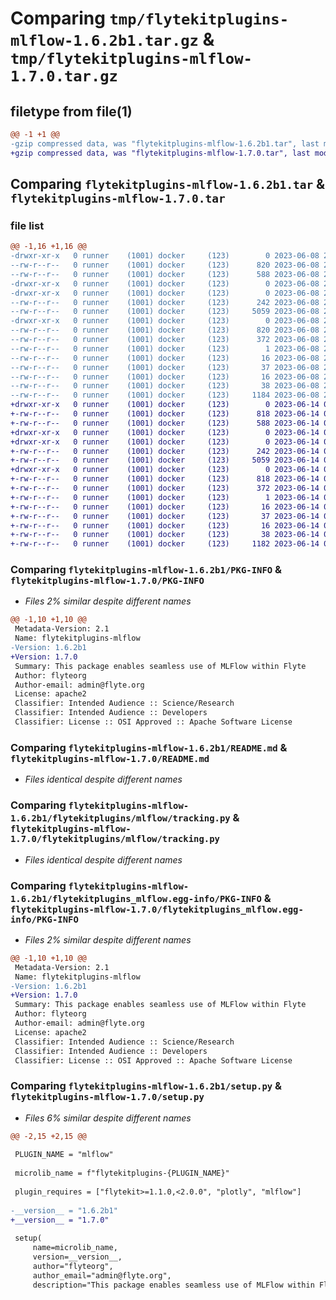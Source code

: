 # Comparing `tmp/flytekitplugins-mlflow-1.6.2b1.tar.gz` & `tmp/flytekitplugins-mlflow-1.7.0.tar.gz`

## filetype from file(1)

```diff
@@ -1 +1 @@
-gzip compressed data, was "flytekitplugins-mlflow-1.6.2b1.tar", last modified: Thu Jun  8 23:49:48 2023, max compression
+gzip compressed data, was "flytekitplugins-mlflow-1.7.0.tar", last modified: Wed Jun 14 04:33:31 2023, max compression
```

## Comparing `flytekitplugins-mlflow-1.6.2b1.tar` & `flytekitplugins-mlflow-1.7.0.tar`

### file list

```diff
@@ -1,16 +1,16 @@
-drwxr-xr-x   0 runner    (1001) docker     (123)        0 2023-06-08 23:49:48.627258 flytekitplugins-mlflow-1.6.2b1/
--rw-r--r--   0 runner    (1001) docker     (123)      820 2023-06-08 23:49:48.627258 flytekitplugins-mlflow-1.6.2b1/PKG-INFO
--rw-r--r--   0 runner    (1001) docker     (123)      588 2023-06-08 23:49:15.000000 flytekitplugins-mlflow-1.6.2b1/README.md
-drwxr-xr-x   0 runner    (1001) docker     (123)        0 2023-06-08 23:49:48.627258 flytekitplugins-mlflow-1.6.2b1/flytekitplugins/
-drwxr-xr-x   0 runner    (1001) docker     (123)        0 2023-06-08 23:49:48.627258 flytekitplugins-mlflow-1.6.2b1/flytekitplugins/mlflow/
--rw-r--r--   0 runner    (1001) docker     (123)      242 2023-06-08 23:49:15.000000 flytekitplugins-mlflow-1.6.2b1/flytekitplugins/mlflow/__init__.py
--rw-r--r--   0 runner    (1001) docker     (123)     5059 2023-06-08 23:49:15.000000 flytekitplugins-mlflow-1.6.2b1/flytekitplugins/mlflow/tracking.py
-drwxr-xr-x   0 runner    (1001) docker     (123)        0 2023-06-08 23:49:48.627258 flytekitplugins-mlflow-1.6.2b1/flytekitplugins_mlflow.egg-info/
--rw-r--r--   0 runner    (1001) docker     (123)      820 2023-06-08 23:49:48.000000 flytekitplugins-mlflow-1.6.2b1/flytekitplugins_mlflow.egg-info/PKG-INFO
--rw-r--r--   0 runner    (1001) docker     (123)      372 2023-06-08 23:49:48.000000 flytekitplugins-mlflow-1.6.2b1/flytekitplugins_mlflow.egg-info/SOURCES.txt
--rw-r--r--   0 runner    (1001) docker     (123)        1 2023-06-08 23:49:48.000000 flytekitplugins-mlflow-1.6.2b1/flytekitplugins_mlflow.egg-info/dependency_links.txt
--rw-r--r--   0 runner    (1001) docker     (123)       16 2023-06-08 23:49:48.000000 flytekitplugins-mlflow-1.6.2b1/flytekitplugins_mlflow.egg-info/namespace_packages.txt
--rw-r--r--   0 runner    (1001) docker     (123)       37 2023-06-08 23:49:48.000000 flytekitplugins-mlflow-1.6.2b1/flytekitplugins_mlflow.egg-info/requires.txt
--rw-r--r--   0 runner    (1001) docker     (123)       16 2023-06-08 23:49:48.000000 flytekitplugins-mlflow-1.6.2b1/flytekitplugins_mlflow.egg-info/top_level.txt
--rw-r--r--   0 runner    (1001) docker     (123)       38 2023-06-08 23:49:48.627258 flytekitplugins-mlflow-1.6.2b1/setup.cfg
--rw-r--r--   0 runner    (1001) docker     (123)     1184 2023-06-08 23:49:38.000000 flytekitplugins-mlflow-1.6.2b1/setup.py
+drwxr-xr-x   0 runner    (1001) docker     (123)        0 2023-06-14 04:33:31.969379 flytekitplugins-mlflow-1.7.0/
+-rw-r--r--   0 runner    (1001) docker     (123)      818 2023-06-14 04:33:31.969379 flytekitplugins-mlflow-1.7.0/PKG-INFO
+-rw-r--r--   0 runner    (1001) docker     (123)      588 2023-06-14 04:33:05.000000 flytekitplugins-mlflow-1.7.0/README.md
+drwxr-xr-x   0 runner    (1001) docker     (123)        0 2023-06-14 04:33:31.965379 flytekitplugins-mlflow-1.7.0/flytekitplugins/
+drwxr-xr-x   0 runner    (1001) docker     (123)        0 2023-06-14 04:33:31.965379 flytekitplugins-mlflow-1.7.0/flytekitplugins/mlflow/
+-rw-r--r--   0 runner    (1001) docker     (123)      242 2023-06-14 04:33:05.000000 flytekitplugins-mlflow-1.7.0/flytekitplugins/mlflow/__init__.py
+-rw-r--r--   0 runner    (1001) docker     (123)     5059 2023-06-14 04:33:05.000000 flytekitplugins-mlflow-1.7.0/flytekitplugins/mlflow/tracking.py
+drwxr-xr-x   0 runner    (1001) docker     (123)        0 2023-06-14 04:33:31.969379 flytekitplugins-mlflow-1.7.0/flytekitplugins_mlflow.egg-info/
+-rw-r--r--   0 runner    (1001) docker     (123)      818 2023-06-14 04:33:31.000000 flytekitplugins-mlflow-1.7.0/flytekitplugins_mlflow.egg-info/PKG-INFO
+-rw-r--r--   0 runner    (1001) docker     (123)      372 2023-06-14 04:33:31.000000 flytekitplugins-mlflow-1.7.0/flytekitplugins_mlflow.egg-info/SOURCES.txt
+-rw-r--r--   0 runner    (1001) docker     (123)        1 2023-06-14 04:33:31.000000 flytekitplugins-mlflow-1.7.0/flytekitplugins_mlflow.egg-info/dependency_links.txt
+-rw-r--r--   0 runner    (1001) docker     (123)       16 2023-06-14 04:33:31.000000 flytekitplugins-mlflow-1.7.0/flytekitplugins_mlflow.egg-info/namespace_packages.txt
+-rw-r--r--   0 runner    (1001) docker     (123)       37 2023-06-14 04:33:31.000000 flytekitplugins-mlflow-1.7.0/flytekitplugins_mlflow.egg-info/requires.txt
+-rw-r--r--   0 runner    (1001) docker     (123)       16 2023-06-14 04:33:31.000000 flytekitplugins-mlflow-1.7.0/flytekitplugins_mlflow.egg-info/top_level.txt
+-rw-r--r--   0 runner    (1001) docker     (123)       38 2023-06-14 04:33:31.969379 flytekitplugins-mlflow-1.7.0/setup.cfg
+-rw-r--r--   0 runner    (1001) docker     (123)     1182 2023-06-14 04:33:24.000000 flytekitplugins-mlflow-1.7.0/setup.py
```

### Comparing `flytekitplugins-mlflow-1.6.2b1/PKG-INFO` & `flytekitplugins-mlflow-1.7.0/PKG-INFO`

 * *Files 2% similar despite different names*

```diff
@@ -1,10 +1,10 @@
 Metadata-Version: 2.1
 Name: flytekitplugins-mlflow
-Version: 1.6.2b1
+Version: 1.7.0
 Summary: This package enables seamless use of MLFlow within Flyte
 Author: flyteorg
 Author-email: admin@flyte.org
 License: apache2
 Classifier: Intended Audience :: Science/Research
 Classifier: Intended Audience :: Developers
 Classifier: License :: OSI Approved :: Apache Software License
```

### Comparing `flytekitplugins-mlflow-1.6.2b1/README.md` & `flytekitplugins-mlflow-1.7.0/README.md`

 * *Files identical despite different names*

### Comparing `flytekitplugins-mlflow-1.6.2b1/flytekitplugins/mlflow/tracking.py` & `flytekitplugins-mlflow-1.7.0/flytekitplugins/mlflow/tracking.py`

 * *Files identical despite different names*

### Comparing `flytekitplugins-mlflow-1.6.2b1/flytekitplugins_mlflow.egg-info/PKG-INFO` & `flytekitplugins-mlflow-1.7.0/flytekitplugins_mlflow.egg-info/PKG-INFO`

 * *Files 2% similar despite different names*

```diff
@@ -1,10 +1,10 @@
 Metadata-Version: 2.1
 Name: flytekitplugins-mlflow
-Version: 1.6.2b1
+Version: 1.7.0
 Summary: This package enables seamless use of MLFlow within Flyte
 Author: flyteorg
 Author-email: admin@flyte.org
 License: apache2
 Classifier: Intended Audience :: Science/Research
 Classifier: Intended Audience :: Developers
 Classifier: License :: OSI Approved :: Apache Software License
```

### Comparing `flytekitplugins-mlflow-1.6.2b1/setup.py` & `flytekitplugins-mlflow-1.7.0/setup.py`

 * *Files 6% similar despite different names*

```diff
@@ -2,15 +2,15 @@
 
 PLUGIN_NAME = "mlflow"
 
 microlib_name = f"flytekitplugins-{PLUGIN_NAME}"
 
 plugin_requires = ["flytekit>=1.1.0,<2.0.0", "plotly", "mlflow"]
 
-__version__ = "1.6.2b1"
+__version__ = "1.7.0"
 
 setup(
     name=microlib_name,
     version=__version__,
     author="flyteorg",
     author_email="admin@flyte.org",
     description="This package enables seamless use of MLFlow within Flyte",
```

